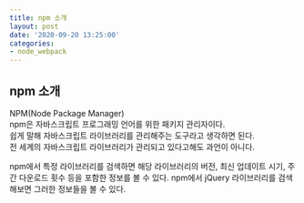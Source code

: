 ```yaml
---
title: npm 소개
layout: post
date: '2020-09-20 13:25:00'
categories:
- node_webpack
---
```


## npm 소개

NPM(Node Package Manager)  
npm은 자바스크립트 프로그래밍 언어를 위한 패키지 관리자이다.  
쉽게 말해 자바스크립트 라이브러리를 관리해주는 도구라고 생각하면 된다.  
전 세계의 자바스크립트 라이브러리가 관리되고 있다고해도 과언이 아니다.

npm에서 특정 라이브러리를 검색하면 해당 라이브러리의 버전, 최신 업데이트 시기, 주간 다운로드 횟수 등을 포함한 정보를 볼 수 있다.
npm에서 jQuery 라이브러리를 검색해보면 그러한 정보들을 볼 수 있다.